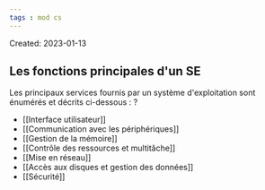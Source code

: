 ```yaml
---
tags : mod cs
---
```

Created: 2023-01-13

## Les fonctions principales d'un SE

Les principaux services fournis par un système d'exploitation sont énumérés et décrits ci-dessous :
?
- [[Interface utilisateur]]  
- [[Communication avec les périphériques]]  
- [[Gestion de la mémoire]]  
- [[Contrôle des ressources et multitâche]]  
- [[Mise en réseau]]  
- [[Accès aux disques et gestion des données]]  
- [[Sécurité]] 

